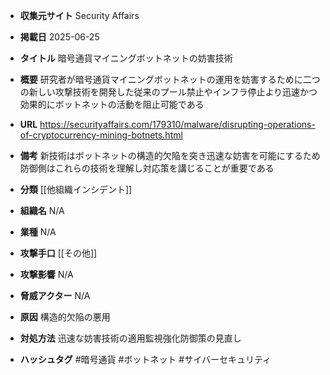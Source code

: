 - **収集元サイト**
Security Affairs

- **掲載日**
2025-06-25

- **タイトル**
暗号通貨マイニングボットネットの妨害技術

- **概要**
研究者が暗号通貨マイニングボットネットの運用を妨害するために二つの新しい攻撃技術を開発した従来のプール禁止やインフラ停止より迅速かつ効果的にボットネットの活動を阻止可能である

- **URL**
https://securityaffairs.com/179310/malware/disrupting-operations-of-cryptocurrency-mining-botnets.html

- **備考**
新技術はボットネットの構造的欠陥を突き迅速な妨害を可能にするため防御側はこれらの技術を理解し対応策を講じることが重要である

- **分類**
[[他組織インシデント]]

- **組織名**
N/A

- **業種**
N/A

- **攻撃手口**
[[その他]]

- **攻撃影響**
N/A

- **脅威アクター**
N/A

- **原因**
構造的欠陥の悪用

- **対処方法**
迅速な妨害技術の適用監視強化防御策の見直し

- **ハッシュタグ**
#暗号通貨 #ボットネット #サイバーセキュリティ
